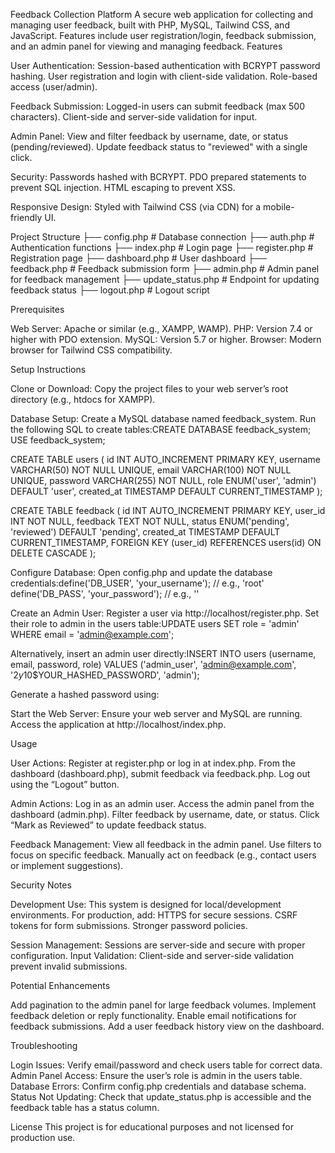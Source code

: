 Feedback Collection Platform
A secure web application for collecting and managing user feedback, built with PHP, MySQL, Tailwind CSS, and JavaScript. Features include user registration/login, feedback submission, and an admin panel for viewing and managing feedback.
Features

User Authentication:
Session-based authentication with BCRYPT password hashing.
User registration and login with client-side validation.
Role-based access (user/admin).


Feedback Submission:
Logged-in users can submit feedback (max 500 characters).
Client-side and server-side validation for input.


Admin Panel:
View and filter feedback by username, date, or status (pending/reviewed).
Update feedback status to "reviewed" with a single click.


Security:
Passwords hashed with BCRYPT.
PDO prepared statements to prevent SQL injection.
HTML escaping to prevent XSS.


Responsive Design:
Styled with Tailwind CSS (via CDN) for a mobile-friendly UI.



Project Structure
├── config.php          # Database connection
├── auth.php           # Authentication functions
├── index.php          # Login page
├── register.php       # Registration page
├── dashboard.php      # User dashboard
├── feedback.php       # Feedback submission form
├── admin.php          # Admin panel for feedback management
├── update_status.php  # Endpoint for updating feedback status
├── logout.php         # Logout script

Prerequisites

Web Server: Apache or similar (e.g., XAMPP, WAMP).
PHP: Version 7.4 or higher with PDO extension.
MySQL: Version 5.7 or higher.
Browser: Modern browser for Tailwind CSS compatibility.

Setup Instructions

Clone or Download:
Copy the project files to your web server’s root directory (e.g., htdocs for XAMPP).


Database Setup:
Create a MySQL database named feedback_system.
Run the following SQL to create tables:CREATE DATABASE feedback_system;
USE feedback_system;

CREATE TABLE users (
    id INT AUTO_INCREMENT PRIMARY KEY,
    username VARCHAR(50) NOT NULL UNIQUE,
    email VARCHAR(100) NOT NULL UNIQUE,
    password VARCHAR(255) NOT NULL,
    role ENUM('user', 'admin') DEFAULT 'user',
    created_at TIMESTAMP DEFAULT CURRENT_TIMESTAMP
);

CREATE TABLE feedback (
    id INT AUTO_INCREMENT PRIMARY KEY,
    user_id INT NOT NULL,
    feedback TEXT NOT NULL,
    status ENUM('pending', 'reviewed') DEFAULT 'pending',
    created_at TIMESTAMP DEFAULT CURRENT_TIMESTAMP,
    FOREIGN KEY (user_id) REFERENCES users(id) ON DELETE CASCADE
);




Configure Database:
Open config.php and update the database credentials:define('DB_USER', 'your_username'); // e.g., 'root'
define('DB_PASS', 'your_password'); // e.g., ''




Create an Admin User:
Register a user via http://localhost/register.php.
Set their role to admin in the users table:UPDATE users SET role = 'admin' WHERE email = 'admin@example.com';


Alternatively, insert an admin user directly:INSERT INTO users (username, email, password, role)
VALUES ('admin_user', 'admin@example.com', '$2y$10$YOUR_HASHED_PASSWORD', 'admin');

Generate a hashed password using:<?php echo password_hash('yourpassword', PASSWORD_BCRYPT); ?>




Start the Web Server:
Ensure your web server and MySQL are running.
Access the application at http://localhost/index.php.



Usage

User Actions:
Register at register.php or log in at index.php.
From the dashboard (dashboard.php), submit feedback via feedback.php.
Log out using the “Logout” button.


Admin Actions:
Log in as an admin user.
Access the admin panel from the dashboard (admin.php).
Filter feedback by username, date, or status.
Click “Mark as Reviewed” to update feedback status.


Feedback Management:
View all feedback in the admin panel.
Use filters to focus on specific feedback.
Manually act on feedback (e.g., contact users or implement suggestions).



Security Notes

Development Use: This system is designed for local/development environments. For production, add:
HTTPS for secure sessions.
CSRF tokens for form submissions.
Stronger password policies.


Session Management: Sessions are server-side and secure with proper configuration.
Input Validation: Client-side and server-side validation prevent invalid submissions.

Potential Enhancements

Add pagination to the admin panel for large feedback volumes.
Implement feedback deletion or reply functionality.
Enable email notifications for feedback submissions.
Add a user feedback history view on the dashboard.

Troubleshooting

Login Issues: Verify email/password and check users table for correct data.
Admin Panel Access: Ensure the user’s role is admin in the users table.
Database Errors: Confirm config.php credentials and database schema.
Status Not Updating: Check that update_status.php is accessible and the feedback table has a status column.

License
This project is for educational purposes and not licensed for production use.
